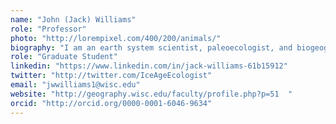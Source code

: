 ```yaml
---
name: "John (Jack) Williams"
role: "Professor"
photo: "http://lorempixel.com/400/200/animals/"
biography: "I am an earth system scientist, paleoecologist, and biogeographer who studies species responses to past and future climate change. Research themes include novel climates and communities, abrupt change, megaherbivore extinctions, paleoecoinformatics, and data-model synthesis. I am a professor in Geography and also serve as Director of the Center for Climatic Research."
role: "Graduate Student"
linkedin: "https://www.linkedin.com/in/jack-williams-61b15912"
twitter: "http://twitter.com/IceAgeEcologist"
email: "jwwilliams1@wisc.edu"
website: "http://geography.wisc.edu/faculty/profile.php?p=51  "
orcid: "http://orcid.org/0000-0001-6046-9634"
---
```

